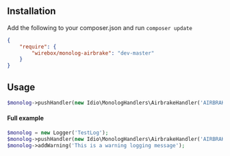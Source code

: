 ## Installation

Add the following to your composer.json and run `composer update`

```json
{
    "require": {
        "wirebox/monolog-airbrake": "dev-master"
    }
}
```

## Usage

```php
$monolog->pushHandler(new Idio\MonologHandlers\AirbrakeHandler('AIRBRAKE TOKEN', array('airbrakeconfig' => 'here')));
```

#### Full example
```php
$monolog = new Logger('TestLog');
$monolog->pushHandler(new Idio\MonologHandlers\AirbrakeHandler('AIRBRAKE TOKEN', array('airbrakeconfig' => 'here')));
$monolog->addWarning('This is a warning logging message');
```
